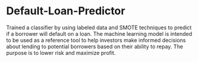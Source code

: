 # Default-Loan-Predictor
Trained a classifier by using labeled data and SMOTE techniques to predict if a borrower will default on a loan. The machine learning model is intended to be used as a reference tool to help investors make informed decisions about lending to potential borrowers based on their ability to repay. The purpose is to lower risk and maximize profit.
